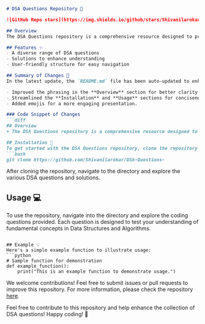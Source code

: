 ```markdown
# DSA Questions Repository 🚀

![GitHub Repo stars](https://img.shields.io/github/stars/Shivanilarokar/DSA-Questions-?style=social) ![GitHub forks](https://img.shields.io/github/forks/Shivanilarokar/DSA-Questions-?style=social)

## Overview
The DSA Questions repository is a comprehensive resource designed to provide a collection of Data Structures and Algorithms (DSA) questions to help you enhance your coding skills and prepare for technical interviews.

## Features ✨
- A diverse range of DSA questions
- Solutions to enhance understanding
- User-friendly structure for easy navigation

## Summary of Changes 💖
In the latest update, the `README.md` file has been auto-updated to enhance clarity and improve the overall presentation of the repository. The following changes were made:

- Improved the phrasing in the **Overview** section for better clarity.
- Streamlined the **Installation** and **Usage** sections for conciseness.
- Added emojis for a more engaging presentation.

### Code Snippet of Changes
```diff
## Overview
+ The DSA Questions repository is a comprehensive resource designed to provide a collection of Data Structures and Algorithms (DSA) questions to help you enhance your coding skills and prepare for technical interviews.

## Installation 🚀
To get started with the DSA Questions repository, clone the repository to your local machine using the following command:
```bash
git clone https://github.com/Shivanilarokar/DSA-Questions-
```
After cloning the repository, navigate to the directory and explore the various DSA questions and solutions.

## Usage 💻
To use the repository, navigate into the directory and explore the coding questions provided. Each question is designed to test your understanding of fundamental concepts in Data Structures and Algorithms.
```

## Example 💡
Here's a simple example function to illustrate usage:
```python
# Sample function for demonstration
def example_function():
    print("This is an example function to demonstrate usage.")
```

We welcome contributions! Feel free to submit issues or pull requests to improve this repository. For more information, please check the repository [here](https://github.com/Shivanilarokar/DSA-Questions-).

Feel free to contribute to this repository and help enhance the collection of DSA questions! Happy coding! 🎉
```